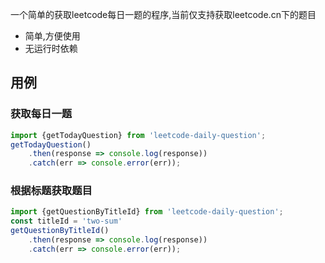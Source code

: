 一个简单的获取leetcode每日一题的程序,当前仅支持获取leetcode.cn下的题目

+ 简单,方便使用
+ 无运行时依赖
 
## 用例
### 获取每日一题
```ts
import {getTodayQuestion} from 'leetcode-daily-question';
getTodayQuestion()
    .then(response => console.log(response))
    .catch(err => console.error(err));
```

### 根据标题获取题目
```ts
import {getQuestionByTitleId} from 'leetcode-daily-question';
const titleId = 'two-sum'
getQuestionByTitleId()
    .then(response => console.log(response))
    .catch(err => console.error(err));
```